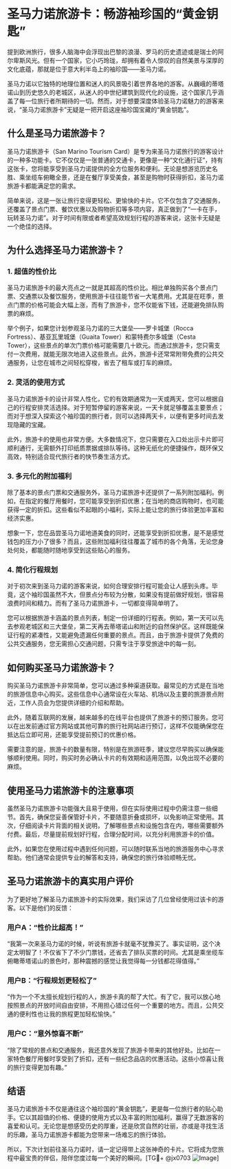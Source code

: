 # 圣马力诺旅游卡：畅游袖珍国的“黄金钥匙”

提到欧洲旅行，很多人脑海中会浮现出巴黎的浪漫、罗马的历史遗迹或是瑞士的阿尔卑斯风光。但有一个国家，它小巧玲珑，却拥有着令人惊叹的自然美景与深厚的文化底蕴，那就是位于意大利半岛上的袖珍国——圣马力诺。

圣马力诺以它独特的地理位置和迷人的风景吸引着世界各地的游客。从巍峨的蒂塔诺山到历史悠久的老城区，从迷人的中世纪建筑到现代化的设施，这个国家几乎涵盖了每一位旅行者所期待的一切。然而，对于想要深度体验圣马力诺魅力的游客来说，“圣马力诺旅游卡”无疑是一把开启这座袖珍国宝藏的“黄金钥匙”。

## 什么是圣马力诺旅游卡？

圣马力诺旅游卡（San Marino Tourism Card）是专为来圣马力诺旅行的游客设计的一种多功能卡。它不仅仅是一张普通的交通卡，更像是一种“文化通行证”，持有这张卡，您将能享受到圣马力诺提供的全方位服务和便利。无论是想游览历史名胜、乘坐缆车俯瞰全景，还是在餐厅享受美食，甚至是购物时获得折扣，圣马力诺旅游卡都能满足您的需求。

简单来说，这是一张让旅行变得更轻松、更愉快的卡片。它不仅包含了交通服务，还覆盖了景点门票、餐饮优惠以及购物折扣等多项内容，真正做到了“一卡在手，玩转圣马力诺”。对于时间有限或者希望高效规划行程的游客来说，这张卡无疑是一个绝佳的选择。

## 为什么选择圣马力诺旅游卡？

### 1. 超值的性价比

圣马力诺旅游卡的最大亮点之一就是其超高的性价比。相比单独购买各个景点门票、交通票以及餐饮服务，使用旅游卡往往能节省一大笔费用。尤其是在旺季，景点门票的价格可能会大幅上涨，而有了旅游卡，您不仅能省下钱，还能避免排队购票的麻烦。

举个例子，如果您计划参观圣马力诺的三大堡垒——罗卡城堡（Rocca Fortress）、基亚瓦里城堡（Guaita Tower）和蒙特费尔多城堡（Cesta Tower），这些景点的单次门票价格可能需要几十欧元。而通过旅游卡，您只需支付一次费用，就能无限次地进入这些景点。此外，旅游卡还常常附带免费的公共交通服务，让您在城市之间轻松穿梭，省去了租车或打车的麻烦。

### 2. 灵活的使用方式

圣马力诺旅游卡的设计非常人性化，它的有效期通常为一天或两天，您可以根据自己的行程安排灵活选择。对于短暂停留的游客来说，一天卡就足够覆盖主要景点；而对于想深入探索这个袖珍国的旅行者，则可以选择两天卡，以便有更多时间去发现隐藏的宝藏。

此外，旅游卡的使用也非常方便。大多数情况下，您只需要在入口处出示卡片即可顺利通行，无需额外打印纸质票据或排队等待。这种无纸化的便捷操作，既环保又高效，特别适合现代旅行者的快节奏生活方式。

### 3. 多元化的附加福利

除了基本的景点门票和交通服务外，圣马力诺旅游卡还提供了一系列附加福利。例如，在指定的餐厅用餐时，您可能享受到折扣优惠；在当地的商店购物时，也可能获得一定的折扣。这些看似不起眼的小福利，实际上能让您的旅行体验更加丰富和经济实惠。

想象一下，您在品尝圣马力诺地道美食的同时，还能享受到折扣优惠，是不是感觉钱包的压力小了很多？而且，这些附加福利往往覆盖了城市的各个角落，无论您身处何处，都能随时随地享受到这些贴心的服务。

### 4. 简化行程规划

对于初次来到圣马力诺的游客来说，如何合理安排行程可能会让人感到头疼。毕竟，这个袖珍国虽然不大，但景点分布较为分散，如果没有提前做好规划，很容易浪费时间和精力。而有了圣马力诺旅游卡，一切都变得简单明了。

您可以根据旅游卡涵盖的景点列表，制定一份详细的行程表。例如，第一天可以先去参观老城区和三大堡垒，第二天再去蒂塔诺山和附近的自然保护区。这样既能保证行程的紧凑性，又能避免遗漏任何重要的景点。而且，由于旅游卡提供了免费的公共交通服务，您无需担心交通问题，只需专注于享受旅途中的每一刻。

## 如何购买圣马力诺旅游卡？

购买圣马力诺旅游卡非常简单，您可以通过多种渠道获取。最常见的方式是在当地的旅游信息中心购买。这些信息中心通常设在火车站、机场以及主要的旅游景点附近，工作人员会为您提供详细的介绍和帮助。

此外，随着互联网的发展，越来越多的在线平台也提供了旅游卡的预订服务。您可以在出发前通过官方网站或其他可靠的旅行社网站进行预订，这样不仅能确保您在抵达后立即可用，还能享受提前预订的优惠价格。

需要注意的是，旅游卡的数量有限，特别是在旅游旺季，建议您尽早购买以确保能够顺利使用。同时，购买时务必确认卡片的有效期和适用范围，以免出现不必要的麻烦。

## 使用圣马力诺旅游卡的注意事项

虽然圣马力诺旅游卡功能强大且易于使用，但在实际使用过程中仍需注意一些细节。首先，确保您妥善保管好卡片，不要随意折叠或损坏，以免影响正常使用。其次，仔细阅读卡片背面的相关说明，了解哪些景点和设施包含在内，哪些需要额外付费。最后，尽量提前规划好行程，合理分配时间，以充分利用旅游卡的价值。

此外，如果您在使用过程中遇到任何问题，可以随时联系当地的旅游服务中心寻求帮助。他们通常会提供专业的解答和支持，确保您的旅行体验顺畅无忧。

## 圣马力诺旅游卡的真实用户评价

为了更好地了解圣马力诺旅游卡的实际效果，我们采访了几位曾经使用过该卡的游客。以下是他们的反馈：

### 用户A：“性价比超高！”

“我第一次来圣马力诺的时候，听说有旅游卡就毫不犹豫买了。事实证明，这个决定太明智了！不仅省下了不少门票钱，还省去了排队买票的时间。尤其是乘坐缆车俯瞰蒂塔诺山的景色时，那种震撼的感觉让我觉得每一分钱都花得值得。”

### 用户B：“行程规划更轻松了”

“作为一个不太擅长规划行程的人，旅游卡真的帮了大忙。有了它，我可以放心地按照景点的开放时间自由安排，不用担心错过任何一个重要的地方。而且，公共交通的便利性也让我的旅程更加轻松愉快。”

### 用户C：“意外惊喜不断”

“除了常规的景点和交通服务，我还意外发现了旅游卡带来的其他好处。比如在一家特色餐厅用餐时享受到了折扣，还有一些纪念品店的优惠活动。这些小惊喜让我的旅行变得更加有趣。”

## 结语

圣马力诺旅游卡不仅是通往这个袖珍国的“黄金钥匙”，更是每一位旅行者的贴心助手。它以其超值的价格、便捷的使用方式以及丰富的附加福利，赢得了无数游客的喜爱和认可。无论您是想感受历史的厚重，还是欣赏自然的壮丽，亦或是寻找生活的乐趣，圣马力诺旅游卡都能为您带来一场难忘的旅行体验。

所以，下次计划前往圣马力诺时，请一定记得带上这张神奇的卡片。它将成为您旅程中最宝贵的伴侣，陪伴您度过每一个美好的瞬间。[TG💪+ @jx0703 ![Image](https://github.com/user-attachments/assets/dbca1d08-cadb-493c-b0ec-ad6f7a83f270)]